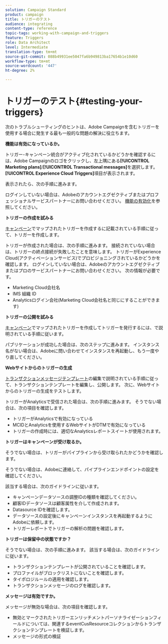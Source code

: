 ```yaml
---
solution: Campaign Standard
product: campaign
title: トリガーのテスト
audience: integrating
content-type: reference
topic-tags: working-with-campaign-and-triggers
feature: Triggers
role: Data Architect
level: Intermediate
translation-type: tm+mt
source-git-commit: 088b49931ee5047fa6b949813ba17654b1e10d60
workflow-type: tm+mt
source-wordcount: '447'
ht-degree: 2%

---
```



# トリガーのテスト{#testing-your-triggers}

次のトラブルシューティングのヒントは、Adobe Campaignを含むトリガーを使用する場合に発生する最も一般的な問題の解決に役立ちます。

**機能は有効になっているか。**

トリガー-キャンペーン統合がアクティブ化されているかどうかを確認するには、Adobe Campaignのロゴをクリックし、左上隅にある&#x200B;**[!UICONTROL Marketing plans]**/**[!UICONTROL Transactional messages]**&#x200B;を選択します。 **[!UICONTROL Experience Cloud Triggers]**&#x200B;項目が表示されます。

表示されたら、次の手順に進みます。

ログインしていない場合は、Adobeのアカウントエグゼクティブまたはプロフェッショナルサービスパートナーにお問い合わせください。 [機能の有効化](../../integrating/using/configuring-triggers-in-experience-cloud.md#activating-the-functionality)を参照してください。

**トリガーの作成を試みる**

[キャンペーン](../../integrating/using/using-triggers-in-campaign.md#creating-a-mapped-trigger-in-campaign)でマップされたトリガーを作成するに記載されている手順に従って、トリガーを作成します。

トリガーが作成された場合は、次の手順に進みます。 接続されていない場合は、トリガーの終点接続が失敗したことを意味します。 トリガーがExperience Cloud(アクティベーションサービス)でプロビジョニングされているかどうかを確認します。 ログインしていない場合は、Adobeのアカウントエグゼクティブまたはプロのサービスパートナーにお問い合わせください。 次の情報が必要です。

* Marketing Cloud会社名
* IMS 組織 ID
* Analyticsログイン会社(Marketing Cloud会社名と同じにすることができます)

**トリガーの公開を試みる**

[キャンペーン](../../integrating/using/using-triggers-in-campaign.md#creating-a-mapped-trigger-in-campaign)でマップされたトリガーを作成してトリガーを発行するには、で説明されている手順に従います。

パブリケーションが成功した場合は、次のステップに進みます。 インスタンス名がない場合は、Adobeに問い合わせてインスタンスを再起動し、もう一度やり直してください。

**Webサイトからのトリガーの生成**

[トランザクションメッセージテンプレート](../../integrating/using/using-triggers-in-campaign.md#editing-the-transactional-message-template)の編集で説明されている手順に従って、トランザクションテンプレートを編集し、公開します。 次に、Webサイトからのトリガーの生成をテストします。

トリガーがAnalyticsで受信された場合は、次の手順に進みます。 そうでない場合は、次の項目を確認します。

* トリガーがAnalyticsで有効になっている
* MCIDとAnalyticsを使用するWebサイトがDTMで有効になっている
* トリガーの作成時には、適切なAnalyticsレポートスイートが使用されます。

**トリガーはキャンペーンが受け取るか。**

そうでない場合は、トリガーがパイプラインから受け取られたかどうかを確認します。

そうでない場合は、Adobeに連絡して、パイプラインエンドポイントの設定を確認してください。

該当する場合は、次のガイドラインに従います。

* キャンペーンデータソースの調整IDの種類を確認してください。
* 顧客IDデータソースは顧客属性を介して作成されます。
* Datasource IDを確認します。
* データソースの設定後にキャンペーンインスタンスを再起動するようにAdobeに依頼します。
* トリガーレポートでトリガーの解析の問題を確認します。

**トリガーは保留中の状態ですか？**

そうでない場合は、次の手順に進みます。 該当する場合は、次のガイドラインに従います。

* トランザクションテンプレートが公開されていることを確認します。
* プロファイルがブロックリストにないことを確認します。
* タイポロジルールの適用を確認します。
* トランザクションメッセージのログを確認します。

**メッセージは有効ですか。**

メッセージが無効な場合は、次の項目を確認します。

* 無効とマークされたトリガーエンリッチメントパーソナライゼーションフィールドについては、関連するeventCusResourceコレクションからトランザクションテンプレートを検証します。
* メッセージの形式の検証

